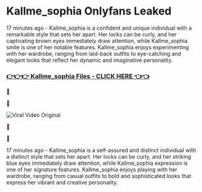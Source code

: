 # Kallme_sophia Onlyfans Leaked

<p>17 minutes ago - Kallme_sophia is a confident and unique individual with a remarkable style that sets her apart. Her locks can be curly, and her captivating brown eyes immediately draw attention, while Kallme_sophia smile is one of her notable features. Kallme_sophia enjoys experimenting with her wardrobe, ranging from laid-back outfits to eye-catching and elegant looks that reflect her dynamic and imaginative personality.</p><p>
<h3><a href="https://fansleaks.com-getfree.pro/kallme-sophia" rel="nofollow">👉👉👉 Kallme_sophia Files - CLICK HERE 👈👈</a></h3>
<p>🔻</p>
<p>🔻</p> <p>
<a href="https://fansleaks.com-getfree.pro/kallme-sophia" rel="nofollow"><img src="https://i.imgur.com/0ZbtXZ5.gif" alt="Viral Video Original" style="max-width: 100%; display: inline-block;" data-target="animated-image.originalImage"></a>
<p>🔻</p>
<p>🔻</p> <p>17 minutes ago - Kallme_sophia is a self-assured and distinct individual with a distinct style that sets her apart. Her locks can be curly, and her striking blue eyes immediately draw attention, while Kallme_sophia expression is one of her signature features. Kallme_sophia enjoys playing with her wardrobe, ranging from casual outfits to bold and sophisticated looks that express her vibrant and creative personality.</p>